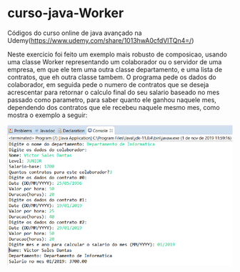 # curso-java-Worker

Códigos do curso online de java avançado na Udemy(https://www.udemy.com/share/1013hwA0cfdVlTQn4=/)

Neste exercicio foi feito um exemplo mais robusto de composicao, usando uma classe Worker representando um colaborador ou o servidor de uma empresa, em que ele tem uma outra classe departamento, e uma lista de contratos, que eh outra classe tambem. O programa pede os dados do colaborador, em seguida pede o numero de contratos que se deseja acrescentar para retornar o calculo final do seu salario baseado no mes passado como parametro, para saber quanto ele ganhou naquele mes, dependendo dos contratos que ele recebeu naquele mesmo mes, como mostra o  exemplo a seguir:

![](images/Capturar.PNG)
